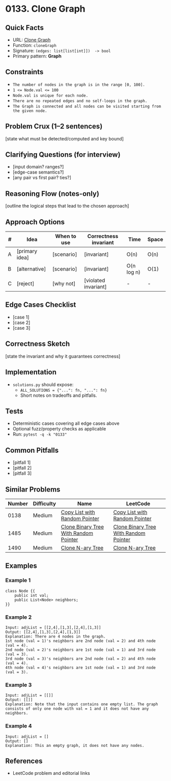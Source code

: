 # 0133. Clone Graph

## Quick Facts

- URL: [Clone Graph](https://leetcode.com/problems/clone-graph/)
- Function: `cloneGraph`
- Signature: `(edges: list[list[int]])  -> bool`
- Primary pattern: **Graph**

## Constraints

- `The number of nodes in the graph is in the range [0, 100].`
- `1 <= Node.val <= 100`
- `Node.val is unique for each node.`
- `There are no repeated edges and no self-loops in the graph.`
- `The Graph is connected and all nodes can be visited starting from the given node.`

## Problem Crux (1–2 sentences)

[state what must be detected/computed and key bound]

## Clarifying Questions (for interview)

- [input domain? ranges?]
- [edge-case semantics?]
- [any pair vs first pair? ties?]

## Reasoning Flow (notes-only)

[outline the logical steps that lead to the chosen approach]

## Approach Options

| #   | Idea           | When to use | Correctness invariant | Time       | Space |
| --- | -------------- | ----------- | --------------------- | ---------- | ----- |
| A   | [primary idea] | [scenario]  | [invariant]           | O(n)       | O(n)  |
| B   | [alternative]  | [scenario]  | [invariant]           | O(n log n) | O(1)  |
| C   | [reject]       | [why not]   | [violated invariant]  | -          | -     |

## Edge Cases Checklist

- [case 1]
- [case 2]
- [case 3]

## Correctness Sketch

[state the invariant and why it guarantees correctness]

## Implementation

- `solutions.py` should expose:
    - `ALL_SOLUTIONS = {"...": fn, "...": fn}`
    - Short notes on tradeoffs and pitfalls.

## Tests

- Deterministic cases covering all edge cases above
- Optional fuzz/property checks as applicable
- Run: `pytest -q -k "0133"`

## Common Pitfalls

- [pitfall 1]
- [pitfall 2]
- [pitfall 3]

## Similar Problems

| Number | Difficulty | Name                                                                                             | LeetCode                                                                                                      |
| ------ | ---------- | ------------------------------------------------------------------------------------------------ | ------------------------------------------------------------------------------------------------------------- |
| 0138   | Medium     | [Copy List with Random Pointer](../0138-copy-list-with-random-pointer/readme.md)                 | [Copy List with Random Pointer](https://leetcode.com/problems/copy-list-with-random-pointer/)                 |
| 1485   | Medium     | [Clone Binary Tree With Random Pointer](../1485-clone-binary-tree-with-random-pointer/readme.md) | [Clone Binary Tree With Random Pointer](https://leetcode.com/problems/clone-binary-tree-with-random-pointer/) |
| 1490   | Medium     | [Clone N-ary Tree](../1490-clone-n-ary-tree/readme.md)                                           | [Clone N-ary Tree](https://leetcode.com/problems/clone-n-ary-tree/)                                           |

## Examples

### Example 1

```text
class Node {{
    public int val;
    public List<Node> neighbors;
}}
```

### Example 2

```text
Input: adjList = [[2,4],[1,3],[2,4],[1,3]]
Output: [[2,4],[1,3],[2,4],[1,3]]
Explanation: There are 4 nodes in the graph.
1st node (val = 1)'s neighbors are 2nd node (val = 2) and 4th node (val = 4).
2nd node (val = 2)'s neighbors are 1st node (val = 1) and 3rd node (val = 3).
3rd node (val = 3)'s neighbors are 2nd node (val = 2) and 4th node (val = 4).
4th node (val = 4)'s neighbors are 1st node (val = 1) and 3rd node (val = 3).
```

### Example 3

```text
Input: adjList = [[]]
Output: [[]]
Explanation: Note that the input contains one empty list. The graph consists of only one node with val = 1 and it does not have any neighbors.
```

### Example 4

```text
Input: adjList = []
Output: []
Explanation: This an empty graph, it does not have any nodes.
```

## References

- LeetCode problem and editorial links
